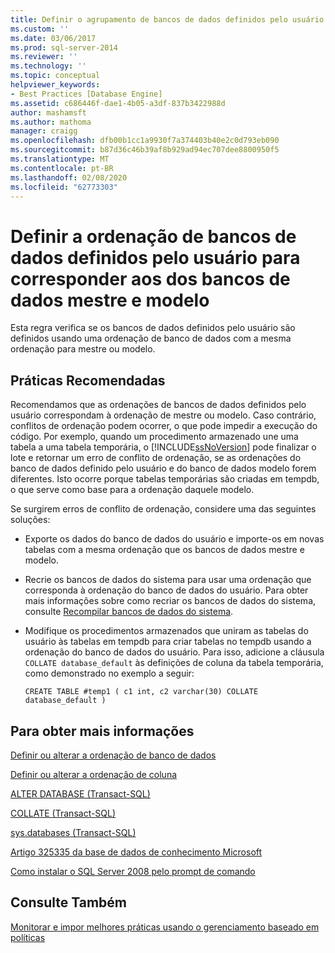 ```yaml
---
title: Definir o agrupamento de bancos de dados definidos pelo usuário para corresponder aos dos bancos de dados mestre e modelo | Microsoft Docs
ms.custom: ''
ms.date: 03/06/2017
ms.prod: sql-server-2014
ms.reviewer: ''
ms.technology: ''
ms.topic: conceptual
helpviewer_keywords:
- Best Practices [Database Engine]
ms.assetid: c686446f-dae1-4b05-a3df-837b3422988d
author: mashamsft
ms.author: mathoma
manager: craigg
ms.openlocfilehash: dfb00b1cc1a9930f7a374403b40e2c0d793eb090
ms.sourcegitcommit: b87d36c46b39af8b929ad94ec707dee8800950f5
ms.translationtype: MT
ms.contentlocale: pt-BR
ms.lasthandoff: 02/08/2020
ms.locfileid: "62773303"
---
```

# <a name="set-the-collation-of-user-defined-databases-to-match-those-of-the-master-and-model-databases"></a>Definir a ordenação de bancos de dados definidos pelo usuário para corresponder aos dos bancos de dados mestre e modelo
  Esta regra verifica se os bancos de dados definidos pelo usuário são definidos usando uma ordenação de banco de dados com a mesma ordenação para mestre ou modelo.  
  
## <a name="best-practices-recommendations"></a>Práticas Recomendadas  
 Recomendamos que as ordenações de bancos de dados definidos pelo usuário correspondam à ordenação de mestre ou modelo. Caso contrário, conflitos de ordenação podem ocorrer, o que pode impedir a execução do código. Por exemplo, quando um procedimento armazenado une uma tabela a uma tabela temporária, o [!INCLUDE[ssNoVersion](../includes/ssnoversion-md.md)] pode finalizar o lote e retornar um erro de conflito de ordenação, se as ordenações do banco de dados definido pelo usuário e do banco de dados modelo forem diferentes. Isto ocorre porque tabelas temporárias são criadas em tempdb, o que serve como base para a ordenação daquele modelo.  
  
 Se surgirem erros de conflito de ordenação, considere uma das seguintes soluções:  
  
-   Exporte os dados do banco de dados do usuário e importe-os em novas tabelas com a mesma ordenação que os bancos de dados mestre e modelo.  
  
-   Recrie os bancos de dados do sistema para usar uma ordenação que corresponda à ordenação do banco de dados do usuário. Para obter mais informações sobre como recriar os bancos de dados do sistema, consulte [Recompilar bancos de dados do sistema](../relational-databases/databases/system-databases.md).  
  
-   Modifique os procedimentos armazenados que uniram as tabelas do usuário às tabelas em tempdb para criar tabelas no tempdb usando a ordenação do banco de dados do usuário. Para isso, adicione a cláusula `COLLATE database_default` às definições de coluna da tabela temporária, como demonstrado no exemplo a seguir:  
  
    ```  
    CREATE TABLE #temp1 ( c1 int, c2 varchar(30) COLLATE database_default )  
    ```  
  
## <a name="for-more-information"></a>Para obter mais informações  
 [Definir ou alterar a ordenação de banco de dados](../relational-databases/collations/set-or-change-the-database-collation.md)  
  
 [Definir ou alterar a ordenação de coluna](../relational-databases/collations/set-or-change-the-column-collation.md)  
  
 [ALTER DATABASE &#40;Transact-SQL&#41;](/sql/t-sql/statements/alter-database-transact-sql)  
  
 [COLLATE &#40;Transact-SQL&#41;](/sql/t-sql/statements/collations)  
  
 [sys.databases &#40;Transact-SQL&#41;](/sql/relational-databases/system-catalog-views/sys-databases-transact-sql)  
  
 [Artigo 325335 da base de dados de conhecimento Microsoft](https://go.microsoft.com/fwlink/?linkid=117751)  
  
 [Como instalar o SQL Server 2008 pelo prompt de comando](https://go.microsoft.com/fwlink/?LinkId=81585)  
  
## <a name="see-also"></a>Consulte Também  
 [Monitorar e impor melhores práticas usando o gerenciamento baseado em políticas](../relational-databases/policy-based-management/monitor-and-enforce-best-practices-by-using-policy-based-management.md)  
  
  
